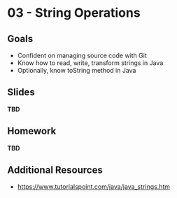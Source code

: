 # 03 - String Operations

<Teacher name="Heeeun"></Teacher>

## Goals
- Confident on managing source code with Git
- Know how to read, write, transform strings in Java
- Optionally, know toString method in Java

## Slides

**TBD**

## Homework

**TBD**

## Additional Resources

- https://www.tutorialspoint.com/java/java_strings.htm
